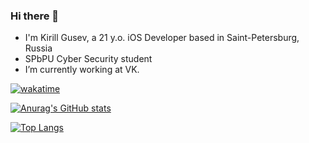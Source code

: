 ### Hi there 👋
-   I'm Kirill Gusev, a 21 y.o. iOS Developer based in Saint-Petersburg, Russia
-   SPbPU Cyber Security student 
-   I’m currently working at VK.
  
[![wakatime](https://wakatime.com/badge/user/696b3181-2a46-4e4f-8b3d-06a5125de712.svg)](https://wakatime.com/@696b3181-2a46-4e4f-8b3d-06a5125de712)
  
[![Anurag's GitHub stats](https://github-readme-stats.vercel.app/api?username=myaumura)](https://github.com/anuraghazra/github-readme-stats)

[![Top Langs](https://github-readme-stats.vercel.app/api/top-langs/?username=myaumura&layout=donut)](https://github.com/anuraghazra/github-readme-stats)

